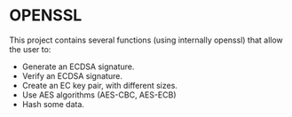 # OPENSSL

This project contains several functions (using internally openssl) that allow the user to:
  - Generate an ECDSA signature.
  - Verify an ECDSA signature.
  - Create an EC key pair, with different sizes.
  - Use AES algorithms (AES-CBC, AES-ECB)
  - Hash some data.
